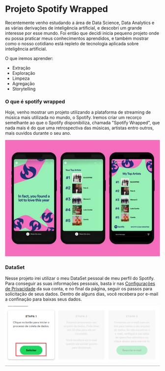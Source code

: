 # Projeto Spotify Wrapped 

Recentemente venho estudando a área de Data Science, Data Analytics e as várias derivações de inteligência artificial, e descobri um grande interesse por esse mundo. Foi então que decidi inicia pequeno projeto onde eu possa praticar meus conhecimentos aprendidos, e também mostrar como o nosso cotidiano está repleto de tecnologia aplicada sobre inteligência artificial.

O que iremos aprender:
- Extração
- Exploração
- Limpeza
- Agregação
- Storytelling

### O que é spotify wrapped
Hoje, venho mostrar um projeto utilizando a plataforma de streaming de música mais utilizada no mundo, o Spotify. Iremos criar um recorço semelhante ao que o Spotify disponibiliza, chamada "Spotify Wrapped", que nada mais é do que uma retrospectiva das músicas, artistas entro outros, mais ouvidos durante o seu ano.

<img src="images/2022-05-19 19_20_48-Window.png" alt="drawing" width="600"/>

### DataSet
Nesse projeto irei utilizar o meu DataSet pessoal de meu perfil do Spotify. Para conseguir as suas informações pessoais, basta ir nas [Configurações de Privacidade](https://www.spotify.com/br/account/privacy/) da sua conta, e no final da página, seguir os passos para solicitação de seus dados. Dentro de alguns dias, você recebera por e-mail a confinação para baixas seus dados.

<img src="images/2022-05-19 19_21_51-Window.png" alt="drawing" width="900"/>

